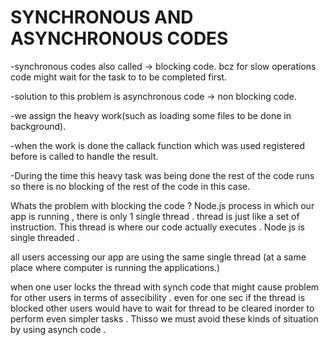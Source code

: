 # SYNCHRONOUS AND ASYNCHRONOUS CODES

-synchronous codes also called -> blocking code. bcz for slow operations code might wait for the task to to be completed first.

-solution to this problem is asynchronous code -> non blocking code.

-we assign the heavy work(such as loading some files to be done in background).

-when the work is done the callack function which was used registered before is called to handle the result.

-During the time this heavy task was being done the rest of the code runs so there is no blocking of the rest of the code in this case.

Whats the problem with blocking the code ?
Node.js process in which our app is running , there is only 1 single thread . thread is just like a set of instruction. This thread is where our code actually executes . Node js is single threaded .

all users accessing our app are using the same single thread (at a same place where computer is running the applications.)

when one user locks the thread with synch code that might cause problem for other users in terms of assecibility .
even for one sec if the thread is blocked other users would have to wait for thread to be cleared inorder to perform even simpler tasks . Thisso we must avoid these kinds of situation by using asynch code . 





